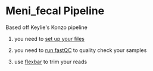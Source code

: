 # Meni_fecal Pipeline
Based off Keylie's Konzo pipeline

1) you need to [set up your files](setup.md)

2) you need to [run fastQC](fastqc.md) to quality check your samples

3) use [flexbar](flexbar.md) to trim your reads

